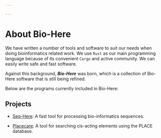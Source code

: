 ```yaml
---

---
```


# About Bio-Here

We have written a number of tools and software to suit our needs when doing bioinformatics related work.
We use `Rust` as our main programming language because of its convenient `Cargo` and active community.
We can easily write safe and fast software.

Against this background, ***Bio-Here*** was born, which is a collection of Bio-Here software that is still being refined.

Below are the programs currently included in Bio-Here:

## Projects

- [Seq-Here](../zh/project/seq-here.md): A fast tool for processing bio-informatics sequences.

- [Placecare](../zh/project/placecare.md): A tool for searching cis-acting elements using the PLACE database.